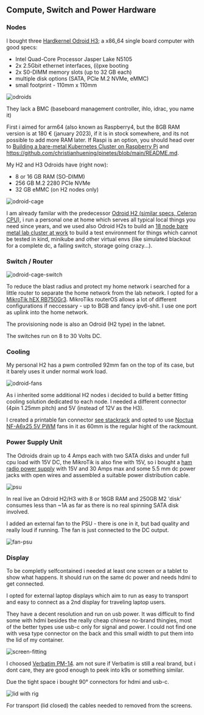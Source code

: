 ## Compute, Switch and Power Hardware

### Nodes

I bought three [Hardkernel Odroid
H3](https://www.hardkernel.com/shop/odroid-h3/); a x86_64 single board computer
with good specs:

* Intel Quad-Core Processor Jasper Lake N5105
* 2x 2.5Gbit ethernet interfaces, (i)pxe booting
* 2x S0-DIMM memory slots (up to 32 GB each)
* multiple disk options (SATA, PCIe M.2 NVMe, eMMC)
* small footprint - 110mm x 110mm 

![odroids](pics/odroids_sm.jpg)

They lack a BMC (baseboard management controller, ihlo, idrac, you name it)

First i aimed for arm64 (also known as Raspberry4, but the 8GB RAM version is
at 180 € (january 2023), if it is in stock somewhere, and its not possible to
add more RAM later. If Raspi is an option, you should head over to [Building a
bare-metal Kubernetes Cluster on Raspberry
Pi](https://anthonynsimon.com/blog/kubernetes-cluster-raspberry-pi/) and
https://github.com/christianhuening/pinetes/blob/main/README.md.

My H2 and H3 Odroids have (right now):

- 8 or 16 GB RAM (SO-DIMM)
- 256 GB M.2 2280 PCIe NVMe 
- 32 GB eMMC (on H2 nodes only)

![odroid-cage](pics/odroid-cage1_sm.jpg)

I am already familar with the predecessor [Odroid H2 (similar specs, Celeron
CPU)](https://wiki.odroid.com/odroid-h2/start), i run a personal one at home which serves all
typical local things you need since years, and we used also Odroid H2s to build
an [18 node bare metal lab cluster at
work](https://photos.google.com/share/AF1QipPIxF5isLFw8q3Y5bL6p22sNWmxLYC7JQUArTgIg4MjGRWVMu8LyGeXqT3R3Gx_gA?key=Z1ZZc3Z1bnAxakNpbEdfRTFLbk5TWDRBNXRUal93)
to build a test environment for things which cannot be tested in kind, minikube
and other virtual envs (like simulated blackout for a complete dc, a failing
switch, storage going crazy...).

### Switch / Router

![odroid-cage-switch](pics/odroid-cage-switch_sm.jpg)

To reduce the blast radius and protect my home network i searched for a little
router to separate the home network from the lab network.  I opted for a
[MikroTik hEX RB750Gr3](https://mikrotik.com/product/RB750Gr3). MikroTiks
routerOS allows a lot of different configurations if neccessary - up to BGB and
fancy ipv6-shit.  I use one port as uplink into the home network.

The provisioning node is also an Odroid (H2 type) in the labnet.

The switches run on 8 to 30 Volts DC.

### Cooling

My personal H2 has a pwm controlled 92mm fan on the top of its case, but it barely uses
it under normal work load.

![odroid-fans](pics/odroid-fans_sm.jpg)

As i inherited some additional H2 nodes i decided to build a
better fitting cooling solution dedicated to each node. I needed a different
connector (4pin 1.25mm pitch) and 5V (instead of 12V as the H3). 

I created a printable fan connector [see stackrack](stackrack.md) and opted to use [Noctua
NF-A6x25 5V PWM](https://noctua.at/de/products/fan/nf-a6x25-5v-pwm) fans in it
as 60mm is the regular hight of the rackmount.

### Power Supply Unit

The Odroids drain up to 4 Amps each with two SATA disks and under full cpu load
with 15V DC, the MikroTik is also fine with 15V, so i bought a [ham radio power
supply](https://www.komerci.de/shop/stromversorgung/Festspannungsnetzgeraete/ps30swiv-festspannungsnetzgeraet-13-8v-30a-lcd)
with 15V and 30 Amps max and some 5.5 mm dc power jacks with open wires and
assembled a suitable power distribution cable.

![psu](pics/psu_sm.jpg)

In real live an Odroid H2/H3 with 8 or 16GB RAM and 250GB M2 'disk' consumes less than ~1A
as far as there is no real spinning SATA disk involved.

I added an external fan to the PSU - there is one in it, but bad quality and
really loud if running. The fan is just connected to the DC output.

![fan-psu](pics/fan-psu_sm.jpg)

### Display 

To be completly selfcontained i needed at least one screen or a tablet to show what happens.
It should run on the same dc power and needs hdmi to get connected.

I opted for external laptop displays which aim to run as easy to transport and
easy to connect as a 2nd display for traveling laptop users.  

They have a decent resolution and run on usb power. It was difficult to find
some with hdmi besides the really cheap chinese no-brand thingies, most of the
better types use usb-c only for signal and power.  I could not find one with
vesa type connector on the back and this small width to put them into the lid
of my container. 

![screen-fitting](pics/screen-fitting_sm.jpg)

I choosed [Verbatim
PM-14](https://www.amazon.de/Verbatim-Portable-Bildschirm-Smartphone-HDMI-Anschluss/dp/B0BVL1KKKL).
am not sure if Verbatim is still a real brand, but i dont care, they are good
enough to peek into k9s or something similar.

Due the tight space i bought 90° connectors for hdmi and usb-c.

![lid with rig](pics/lid-with-rig_sm.jpg)

For transport (lid closed) the cables needed to removed from the screens.

